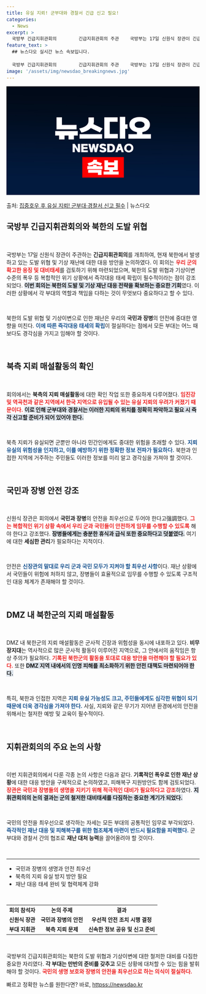 ```yaml
---
title: 유실 지뢰! 군부대와 경찰서 긴급 신고 필요!
categories:
  - News
excerpt: >
  국방부 긴급지휘관회의        긴급지휘관회의 주관    국방부는 17일 신원식 장관이 긴급지휘관회의를 주…
feature_text: >
  ## 뉴스다오 실시간 뉴스 속보입니다.

  국방부 긴급지휘관회의        긴급지휘관회의 주관    국방부는 17일 신원식 장관이 긴급지휘관회의를 주…
image: '/assets/img/newsdao_breakingnews.jpg'
---
```


![뉴스다오 속보](/assets/img/newsdao_breakingnews.jpg)

<p>출처: <a href="httpss://newsdao.kr/4896" rel="dofollow">집중호우 후 유실 지뢰! 군부대·경찰서 신고 필수</a> | 뉴스다오</p>

<h2 data-ke-size="size26">국방부 긴급지휘관회의와 북한의 도발 위협</h2>

<p data-ke-size="size16">&nbsp;</p>

국방부는 17일 신원식 장관이 주관하는 <b>긴급지휘관회의</b>를 개최하여, 현재 북한에서 발생하고 있는 도발 위협 및 기상 재난에 대한 대응 방안을 논의하였다. 이 회의는 <b><span style="color: #ee2323;">우리 군의 확고한 응징 및 대비태세</span></b>를 검토하기 위해 마련되었으며, 북한의 도발 위협과 기상이변 수준의 폭우 등 복합적인 위기 상황에서 즉각대응 태세 확립이 필수적이라는 점이 강조되었다. <b><span style="background-color: #21538527;">이번 회의는 북한의 도발 및 기상 재난 대응 전략을 확보하는 중요한 기회</span></b>였다. 이러한 상황에서 각 부대의 역할과 책임을 다하는 것이 무엇보다 중요하다고 할 수 있다. 

<p data-ke-size="size16">&nbsp;</p>

북한의 도발 위협 및 기상이변으로 인한 재난은 우리의 <b>국민과 장병</b>의 안전에 중대한 영향을 미친다. <b><span style="color: #1a5490;">이에 따른 즉각대응 태세의 확립</span></b>이 절실하다는 점에서 모든 부대는 어느 때보다도 경각심을 가지고 임해야 할 것이다. 

<p data-ke-size="size16">&nbsp;</p>

<h2 data-ke-size="size26">북측 지뢰 매설활동의 확인</h2>

<p data-ke-size="size16">&nbsp;</p>

회의에서는 <b>북측의 지뢰 매설활동</b>에 대한 확인 작업 또한 중요하게 다루어졌다. <b><span style="color: #ee2323;">임진강 및 역곡천과 같은 지역에서 한국 지역으로 유입될 수 있는 유실 지뢰의 우려가 커졌기 때문이다.</span></b> <b><span style="background-color: #21538527;">이로 인해 군부대와 경찰서는 이러한 지뢰의 위치를 정확히 파악하고 필요 시 즉각 신고할 준비가 되어 있어야 한다.</span></b> 

<p data-ke-size="size16">&nbsp;</p>

북측 지뢰가 유실되면 군뿐만 아니라 민간인에게도 중대한 위험을 초래할 수 있다. <b><span style="color: #1a5490;">지뢰 유실의 위험성을 인지하고, 이를 예방하기 위한 정확한 정보 전파가 필요하다.</span></b> 북한과 인접한 지역에 거주하는 주민들도 이러한 정보를 미리 알고 경각심을 가져야 할 것이다.

<p data-ke-size="size16">&nbsp;</p>

<h2 data-ke-size="size26">국민과 장병 안전 강조</h2>

<p data-ke-size="size16">&nbsp;</p>

신원식 장관은 회의에서 <b>국민과 장병</b>의 안전을 최우선으로 두어야 한다고强調했다. <b><span style="color: #ee2323;">그는 복합적인 위기 상황 속에서 우리 군과 국민들이 안전하게 임무를 수행할 수 있도록</span></b> 해야 한다고 강조했다. <b><span style="background-color: #21538527;">장병들에게는 충분한 휴식과 급식 또한 중요하다고 덧붙였다.</span></b> 여기에 대한 <b>세심한 관리</b>가 필요하다는 지적이다. 

<p data-ke-size="size16">&nbsp;</p>

안전은 <b><span style="color: #1a5490;">신장관의 말대로 우리 군과 국민 모두가 지켜야 할 최우선 사항</span></b>이다. 재난 상황에서 국민들이 위험에 처하지 않고, 장병들이 효율적으로 임무를 수행할 수 있도록 구조적인 대응 체계가 존재해야 할 것이다. 

<p data-ke-size="size16">&nbsp;</p>

<h2 data-ke-size="size26">DMZ 내 북한군의 지뢰 매설활동</h2>

<p data-ke-size="size16">&nbsp;</p>

DMZ 내 북한군의 지뢰 매설활동은 군사적 긴장과 위험성을 동시에 내포하고 있다. <b>비무장지대</b>는 역사적으로 많은 군사적 활동이 이루어진 지역으로, 그 안에서의 움직임은 항상 주의가 필요하다. <b><span style="color: #ee2323;">기록된 북한군의 활동을 토대로 대응 방안을 마련해야 할 필요가 있다.</span></b> 또한 <b><span style="background-color: #21538527;">DMZ 지역 내에서의 인명 피해를 최소화하기 위한 안전 대책도 마련되어야 한다.</span></b> 

<p data-ke-size="size16">&nbsp;</p>

특히, 북한과 인접한 지역은 <b><span style="color: #1a5490;">지뢰 유실 가능성도 크고, 주민들에게도 심각한 위협이 되기 때문에 더욱 경각심을 가져야 한다.</span></b> 사실, 지뢰와 같은 무기가 지어낸 환경에서의 안전을 위해서는 철저한 예방 및 교육이 필수적이다. 

<p data-ke-size="size16">&nbsp;</p>

<h2 data-ke-size="size26">지휘관회의의 주요 논의 사항</h2>

<p data-ke-size="size16">&nbsp;</p>

이번 지휘관회의에서 다룬 각종 논의 사항은 다음과 같다. <b>기록적인 폭우로 인한 재난 상황</b>에 대한 대응 방안을 구체적으로 논의하였고, 피해복구 지원방안도 함께 검토되었다. <b><span style="color: #ee2323;">장관은 국민과 장병들의 생명을 지키기 위해 적극적인 대비가 필요하다고 강조</span></b>하였다. <b><span style="background-color: #21538527;">지휘관회의의 논의 결과는 군의 철저한 대비태세를 다짐하는 중요한 계기가 되었다.</span></b> 

<p data-ke-size="size16">&nbsp;</p>

국민의 안전을 최우선으로 생각하는 자세는 모든 부대의 공통적인 임무로 부각되었다. <b><span style="color: #1a5490;">즉각적인 재난 대응 및 피해복구를 위한 협조체계 마련이 반드시 필요함을 피력했다.</span></b> 군부대와 경찰서 간의 협조로 <b>재난 대처 능력</b>을 끌어올려야 할 것이다. 

<p data-ke-size="size16">&nbsp;</p>

<hr>

<ul>
    <li>국민과 장병의 생명과 안전 최우선</li>
    <li>북측의 지뢰 유실 방지 방안 필요</li>
    <li>재난 대응 태세 완비 및 협력체계 강화</li>
</ul>

<p data-ke-size="size16">&nbsp;</p>

<table style="width: 100%;">
    <tbody>
        <tr>
            <td style="text-align: center; height: 17px;"><b>회의 참석자</b></td>
            <td style="text-align: center; height: 17px;"><b>논의 주제</b></td>
            <td style="text-align: center; height: 17px;"><b>결과</b></td>
        </tr>
        <tr>
            <td style="text-align: center; height: 17px;"><b>신원식 장관</b></td>
            <td style="text-align: center; height: 17px;"><b>국민과 장병의 안전</b></td>
            <td style="text-align: center; height: 17px;"><b>우선적 안전 조치 시행 결정</b></td>
        </tr>
        <tr>
            <td style="text-align: center; height: 17px;"><b>부대 지휘관</b></td>
            <td style="text-align: center; height: 17px;"><b>북측 지뢰 문제</b></td>
            <td style="text-align: center; height: 17px;"><b>신속한 정보 공유 및 신고 준비</b></td>
        </tr>
    </tbody>
</table>

<p data-ke-size="size16">&nbsp;</p>

국방부의 긴급지휘관회의는 북한의 도발 위협과 기상이변에 대한 철저한 대비를 다짐한 중요한 자리였다. <b>각 부대는 만반의 준비를 갖추고</b> 모든 상황에 대처할 수 있는 힘을 발휘해야 할 것이다. <b><span style="color: #ee2323;">국민의 생명 보호와 장병의 안전을 최우선으로 하는 의식이 절실하다.</span></b> 

빠르고 정확한 뉴스를 원한다면? 바로, <a href="httpss://newsdao.kr" rel="dofollow">httpss://newsdao.kr</a>



